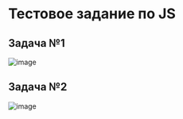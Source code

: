 # Тестовое задание по JS

## Задача №1
![image](https://user-images.githubusercontent.com/79718282/187033693-4fca9f09-d30e-420a-9f3a-537985a32609.png)

## Задача №2
![image](https://user-images.githubusercontent.com/79718282/190915681-23d0720b-c3a1-4a4d-957a-b07ded15242d.png)
